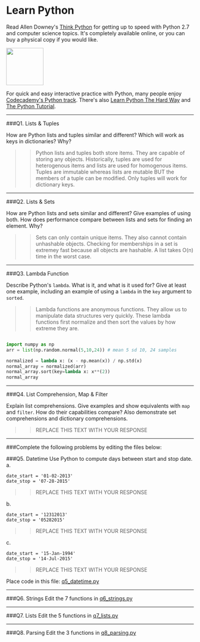 # Learn Python

Read Allen Downey's [Think Python](http://www.greenteapress.com/thinkpython/) for getting up to speed with Python 2.7 and computer science topics. It's completely available online, or you can buy a physical copy if you would like.

<a href="http://www.greenteapress.com/thinkpython/"><img src="img/think_python.png" style="width: 100px;" target="_blank"></a>

For quick and easy interactive practice with Python, many people enjoy [Codecademy's Python track](http://www.codecademy.com/en/tracks/python). There's also [Learn Python The Hard Way](http://learnpythonthehardway.org/book/) and [The Python Tutorial](https://docs.python.org/2/tutorial/).

---

###Q1. Lists &amp; Tuples

How are Python lists and tuples similar and different? Which will work as keys in dictionaries? Why?

>> Python lists and tuples both store items. They are capable of storing any objects. Historically, tuples are used for heterogenous items and lists are used for homogenous items. Tuples are immutable whereas lists are mutable BUT the members of a tuple can be modified. Only tuples will work for dictionary keys.

---

###Q2. Lists &amp; Sets

How are Python lists and sets similar and different? Give examples of using both. How does performance compare between lists and sets for finding an element. Why?

>> Sets can only contain unique items. They also cannot contain unhashable objects. Checking for memberships in a set is extremey fast because all objects are hashable. A list takes O(n) time in the worst case. 

---

###Q3. Lambda Function

Describe Python's `lambda`. What is it, and what is it used for? Give at least one example, including an example of using a `lambda` in the `key` argument to `sorted`.

>> Lambda functions are anonymous functions. They allow us to manipulate data structures very quickly. These lambda functions first normalize and then sort the values by how extreme they are. 

```python

import numpy as np
arr = list(np.random.normal(5,10,24)) # mean 5 sd 10, 24 samples

normalized = lambda x: (x - np.mean(x)) / np.std(x)
normal_array = normalized(arr)
normal_array.sort(key=lambda x: x**(2))
normal_array
```

---

###Q4. List Comprehension, Map &amp; Filter

Explain list comprehensions. Give examples and show equivalents with `map` and `filter`. How do their capabilities compare? Also demonstrate set comprehensions and dictionary comprehensions.

>> REPLACE THIS TEXT WITH YOUR RESPONSE

---

###Complete the following problems by editing the files below:

###Q5. Datetime
Use Python to compute days between start and stop date.   
a.  

```
date_start = '01-02-2013'    
date_stop = '07-28-2015'
```

>> REPLACE THIS TEXT WITH YOUR RESPONSE

b.  
```
date_start = '12312013'  
date_stop = '05282015'  
```

>> REPLACE THIS TEXT WITH YOUR RESPONSE

c.  
```
date_start = '15-Jan-1994'      
date_stop = '14-Jul-2015'  
```

>> REPLACE THIS TEXT WITH YOUR RESPONSE  

Place code in this file: [q5_datetime.py](python/q5_datetime.py)

---

###Q6. Strings
Edit the 7 functions in [q6_strings.py](python/q6_strings.py)

---

###Q7. Lists
Edit the 5 functions in [q7_lists.py](python/q7_lists.py)

---

###Q8. Parsing
Edit the 3 functions in [q8_parsing.py](python/q8_parsing.py)





